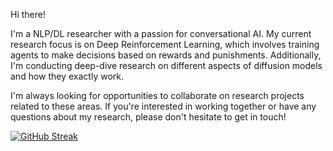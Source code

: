 
Hi there!

I'm a NLP/DL researcher with a passion for conversational AI. My current research focus is on Deep Reinforcement Learning, which involves training agents to make decisions based on rewards and punishments. Additionally, I'm conducting deep-dive research on different aspects of diffusion models and how they exactly work.

I'm always looking for opportunities to collaborate on research projects related to these areas. If you're interested in working together or have any questions about my research, please don't hesitate to get in touch!

[![GitHub Streak](https://github-readme-streak-stats.herokuapp.com?user=Arenaa&theme=dark&card_width=450)](https://git.io/streak-stats)

<!---
Arenaa/Arenaa is a ✨ special ✨ repository because its `README.md` (this file) appears on your GitHub profile.
You can click the Preview link to take a look at your changes.
--->
